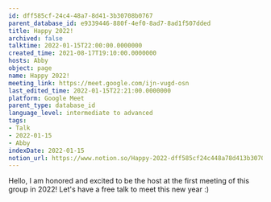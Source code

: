 ```yaml
---
id: dff585cf-24c4-48a7-8d41-3b30708b0767
parent_database_id: e9339446-880f-4ef0-8ad7-8ad1f507dded
title: Happy 2022!
archived: false
talktime: 2022-01-15T22:00:00.0000000
created_time: 2021-08-17T19:10:00.0000000
hosts: Abby
object: page
name: Happy 2022!
meeting_link: https://meet.google.com/ijn-vugd-osn
last_edited_time: 2022-01-15T22:21:00.0000000
platform: Google Meet
parent_type: database_id
language_level: intermediate to advanced
tags:
- Talk
- 2022-01-15
- Abby
indexDate: 2022-01-15
notion_url: https://www.notion.so/Happy-2022-dff585cf24c448a78d413b30708b0767
---
```


Hello, I am honored and excited to be the host at the first meeting of this group in 2022! Let's have a free talk to meet this new year :)





